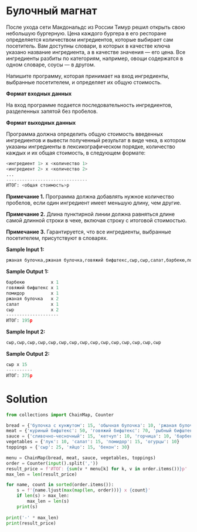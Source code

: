 # Булочный магнат

После ухода сети Макдональдс из России Тимур решил открыть свою небольшую бургерную. Цена каждого бургера в его
ресторане определяется количеством ингредиентов, которые выбирает сам посетитель. Вам доступны словари, в которых в
качестве ключа указано название ингредиента, а в качестве значения — его цена. Все ингредиенты разбиты по категориям,
например, овощи содержатся в одном словаре, соусы — в другом.

Напишите программу, которая принимает на вход ингредиенты, выбранные посетителем, и определяет их общую стоимость.

**Формат входных данных**

На вход программе подается последовательность ингредиентов, разделенных запятой без пробелов.

**Формат выходных данных**

Программа должна определить общую стоимость введенных ингредиентов и вывести полученный результат в виде чека, в котором
указаны ингредиенты в лексикографическом порядке, количество каждых и их общая стоимость, в следующем формате:

```python
<ингредиент 1> x <количество 1>
<ингредиент 2> x <количество 2>
...
-------------------------------
ИТОГ: <общая стоимость>р
```

**Примечание 1.** Программа должна добавлять нужное количество пробелов, если один ингредиент имеет меньшую длину, чем
другие.

**Примечание 2.** Длина пунктирной линии должна равняться длине самой длинной строки в чеке, включая строку с итоговой
стоимостью.

**Примечание 3.** Гарантируется, что все ингредиенты, выбранные посетителем, присутствуют в словарях.

**Sample Input 1:**

```python
ржаная булочка,ржаная булочка,говяжий бифштекс,сыр,сыр,салат,барбекю,помидор
```

**Sample Output 1:**

```python
барбекю          x 1
говяжий бифштекс x 1
помидор          x 1
ржаная булочка   x 2
салат            x 1
сыр              x 2
--------------------
ИТОГ: 195р
```

**Sample Input 2:**

```python
сыр,сыр,сыр,сыр,сыр,сыр,сыр,сыр,сыр,сыр,сыр,сыр,сыр,сыр,сыр
```

**Sample Output 2:**

```python
сыр x 15
----------
ИТОГ: 375р
```

# Solution

```python
from collections import ChainMap, Counter

bread = {'булочка с кунжутом': 15, 'обычная булочка': 10, 'ржаная булочка': 15}
meat = {'куриный бифштекс': 50, 'говяжий бифштекс': 70, 'рыбный бифштекс': 40}
sauce = {'сливочно-чесночный': 15, 'кетчуп': 10, 'горчица': 10, 'барбекю': 15, 'чили': 15}
vegetables = {'лук': 10, 'салат': 15, 'помидор': 15, 'огурцы': 10}
toppings = {'сыр': 25, 'яйцо': 15, 'бекон': 30}

menu = ChainMap(bread, meat, sauce, vegetables, toppings)
order = Counter(input().split(','))
result_price = f'ИТОГ: {sum(v * menu[k] for k, v in order.items())}р'
max_len = len(result_price)

for name, count in sorted(order.items()):
    s = f'{name.ljust(max(map(len, order)))} x {count}'
    if len(s) > max_len:
        max_len = len(s)
    print(s)
    
print('-' * max_len)
print(result_price)
```
